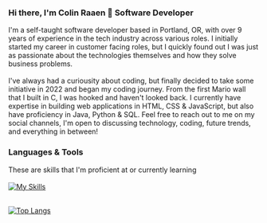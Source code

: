 ### Hi there, I'm Colin Raaen 👋 Software Developer

I'm a self-taught software developer based in Portland, OR, with over 9 years of experience in the tech industry across various roles.  I initially started my career in customer facing roles, but I quickly found out I was just as passionate about the technologies themselves and how they solve business problems.
<br><br>
I've always had a curiousity about coding, but finally decided to take some initiative in 2022 and began my coding journey.  From the first Mario wall that I built in C, I was hooked and haven't looked back.  I currently have expertise in building web applications in HTML, CSS & JavaScript, but also have proficiency in Java, Python & SQL. Feel free to reach out to me on my social channels, I'm open to discussing technology, coding, future trends, and everything in between!
<br>

### Languages & Tools
These are skills that I'm proficient at or currently learning 
<br><br>
[![My Skills](https://skillicons.dev/icons?i=java,javascript,py,c,html,css,sqlite,flask,bootstrap,jquery,vscode,idea,git)](https://skillicons.dev)
<br><br>

[![Top Langs](https://github-readme-stats.vercel.app/api/top-langs/?username=colin-raaen&layout=compact&theme=dark)](https://github.com/colin-raaen/github-readme-stats)
